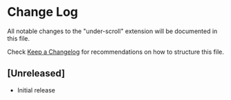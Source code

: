 # Change Log

All notable changes to the "under-scroll" extension will be documented in this file.

Check [Keep a Changelog](http://keepachangelog.com/) for recommendations on how to structure this file.

## [Unreleased]

- Initial release